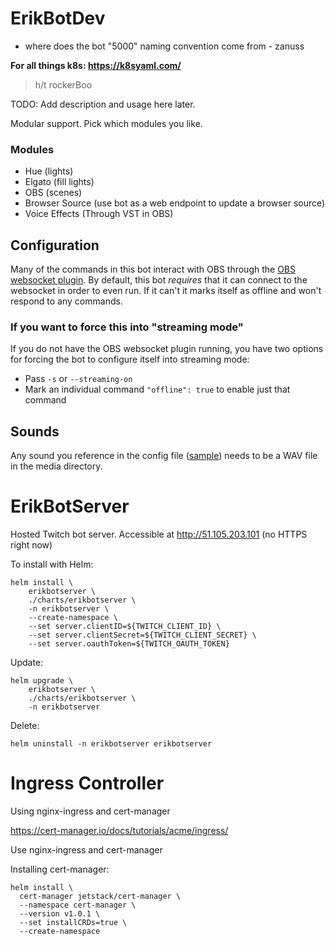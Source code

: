 # ErikBotDev

- where does the bot "5000" naming convention come from - zanuss

**For all things k8s: https://k8syaml.com/**

>h/t rockerBoo

TODO: Add description and usage here later.

Modular support. Pick which modules you like.

### Modules

- Hue (lights)
- Elgato (fill lights)
- OBS (scenes)
- Browser Source (use bot as a web endpoint to update a browser source)
- Voice Effects (Through VST in OBS)

## Configuration

Many of the commands in this bot interact with OBS through the [OBS websocket plugin](https://obsproject.com/forum/resources/obs-websocket-remote-control-obs-studio-from-websockets.466/). By default, this bot _requires_ that it can connect to the websocket in order to even run. If it can't it marks itself as offline and won't respond to any commands.

### If you want to force this into "streaming mode"

If you do not have the OBS websocket plugin running, you have two options for forcing the bot to configure itself into streaming mode:

- Pass `-s` or `--streaming-on`
- Mark an individual command `"offline": true` to enable just that command

## Sounds

Any sound you reference in the config file ([sample](./erikbotdev.json)) needs to be a WAV file in the media directory.

# ErikBotServer

Hosted Twitch bot server. Accessible at http://51.105.203.101 (no HTTPS right now)

To install with Helm:

```shell
helm install \
    erikbotserver \
    ./charts/erikbotserver \
    -n erikbotserver \
    --create-namespace \
    --set server.clientID=${TWITCH_CLIENT_ID} \
    --set server.clientSecret=${TWITCH_CLIENT_SECRET} \
    --set server.oauthToken=${TWITCH_OAUTH_TOKEN}
```

Update:

```shell
helm upgrade \
    erikbotserver \
    ./charts/erikbotserver \
    -n erikbotserver
```

Delete:

```shell
helm uninstall -n erikbotserver erikbotserver
```

# Ingress Controller

Using nginx-ingress and cert-manager

https://cert-manager.io/docs/tutorials/acme/ingress/

Use nginx-ingress and cert-manager

Installing cert-manager:

```shell
helm install \
  cert-manager jetstack/cert-manager \
  --namespace cert-manager \
  --version v1.0.1 \
  --set installCRDs=true \
  --create-namespace
```